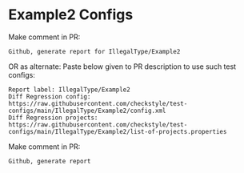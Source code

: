 # Example2 Configs
Make comment in PR:
```
Github, generate report for IllegalType/Example2
```
OR as alternate:
Paste below given to PR description to use such test configs:
```
Report label: IllegalType/Example2
Diff Regression config: https://raw.githubusercontent.com/checkstyle/test-configs/main/IllegalType/Example2/config.xml
Diff Regression projects: https://raw.githubusercontent.com/checkstyle/test-configs/main/IllegalType/Example2/list-of-projects.properties
```
Make comment in PR:
```
Github, generate report
```
